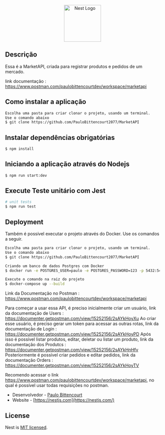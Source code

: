 <p align="center">
  <a href="http://nestjs.com/" target="blank"><img src="https://nestjs.com/img/logo-small.svg" width="120" alt="Nest Logo" /></a>
</p>

[circleci-image]: https://img.shields.io/circleci/build/github/nestjs/nest/master?token=abc123def456
[circleci-url]: https://circleci.com/gh/nestjs/nest

  

## Descrição

Essa é a MarketAPI, criada para registrar produtos e pedidos de um mercado.

link documentação : https://www.postman.com/paulobittencourtdev/workspace/marketapi

## Como instalar a aplicação

```bash
Escolha uma pasta para criar clonar o projeto, usando um terminal.
Use o comando abaixo
$ git clone https://github.com/PauloBittencourt2077/MarketAPI
```

## Instalar dependências obrigatórias

```bash
$ npm install
```

## Iniciando a aplicação através do Nodejs

```bash
$ npm run start:dev
```

## Execute Teste unitário com Jest

```bash
# unit tests
$ npm run test
```

## Deployment

Também é possível executar o projeto através do Docker.
Use os comandos a seguir.

```bash
Escolha uma pasta para criar clonar o projeto, usando um terminal.
Use o comando abaixo
$ git clone https://github.com/PauloBittencourt2077/MarketAPI
```

```bash
Criando um banco de dados Postgres com Docker
$ docker run -e POSTGRES_USER=paulo -e POSTGRES_PASSWORD=123 -p 5432:5432 -d postgres:latest

```

```bash
Execute o comando na raiz do projeto
$ docker-compose up --build
```

Link da Documentação no Postman : https://www.postman.com/paulobittencourtdev/workspace/marketapi

Para começar a usar essa API, é preciso inicialmente criar um usuário, link da documentação de Users : https://documenter.getpostman.com/view/15252156/2sAYkHoyXu 
Ao criar esse usuário, é preciso gerar um token para acessar as outras rotas, link da documentação de Login : https://documenter.getpostman.com/view/15252156/2sAYkHoyPD
Após isso é possível listar produtos, editar, deletar ou listar um produto, link da documentação dos Produtcs : https://documenter.getpostman.com/view/15252156/2sAYkHnHfv
Posteriormente é possível criar pedidos e editar pedidos, link da documentação Orders : https://documenter.getpostman.com/view/15252156/2sAYkHoyTV

Recomendo acessar o link https://www.postman.com/paulobittencourtdev/workspace/marketapi, no qual é possível usar todas requisições no postman.



- Desenvolvedor - [Paulo Bittencourt](https://www.linkedin.com/in/paulobittencourt2077/)
- Website - [https://nestjs.com](https://nestjs.com/)

## License

Nest is [MIT licensed](https://github.com/nestjs/nest/blob/master/LICENSE).
